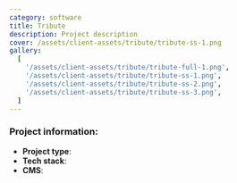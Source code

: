 ```yaml
---
category: software
title: Tribute
description: Project description
cover: /assets/client-assets/tribute/tribute-ss-1.png
gallery:
  [
    '/assets/client-assets/tribute/tribute-full-1.png',
    '/assets/client-assets/tribute/tribute-ss-1.png',
    '/assets/client-assets/tribute/tribute-ss-2.png',
    '/assets/client-assets/tribute/tribute-ss-3.png',
  ]
---
```


### Project information:

- **Project type**:
- **Tech stack**:
- **CMS**:
